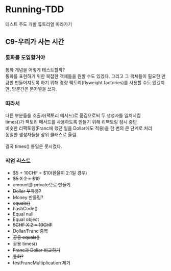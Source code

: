 # Running-TDD
테스트 주도 개발 튜토리얼 따라가기

## C9-우리가 사는 시간
### 통화를 도입할거야
통화 개념을 어떻게 테스트할까?<br>
통화를 표현하기 위한 복잡한 객체들을 원할 수도 있겠다. 그리고 그 객체들이 필요한 만큼만 만들어지도록 하기 위해 경량 팩토리(flyweight factories)를 사용할 수도 있겠지만, 당분간은 문자열을 쓰자.<br>

### 따라서
다른 부분들을 호출자(팩토리 메서드)로 옮김으로써 두 생성자를 일치시킴<br>
times()가 팩토리 메서드를 사용하도록 만들기 위해 리팩토링 잠시 중단<br>
비슷한 리팩토링(Franc에 했던 일을 Dollar에도 적용)을 한 번의 큰 단계로 처리<br>
동일한 생성자들을 상위 클래스로 올림<br>
<br>
결국 times() 통일은 못시켰다.

### 작업 리스트
- $5 + 10CHF = $10(환율이 2:1일 경우)
- ~~$5 X 2 = $10~~
- ~~amount를 private으로 만들기~~
- ~~Dollar 부작용?~~
- Money 반올림?
- ~~equals()~~
- hashCode()
- Equal null
- Equal object
- ~~5CHF X 2 = 10CHF~~
- Dollar/Franc 중복
- ~~공용 equals()~~
- 공용 times()
- ~~Franc과 Dollar 비교하기~~
- ~~통화?~~
- testFrancMultiplication 제거

